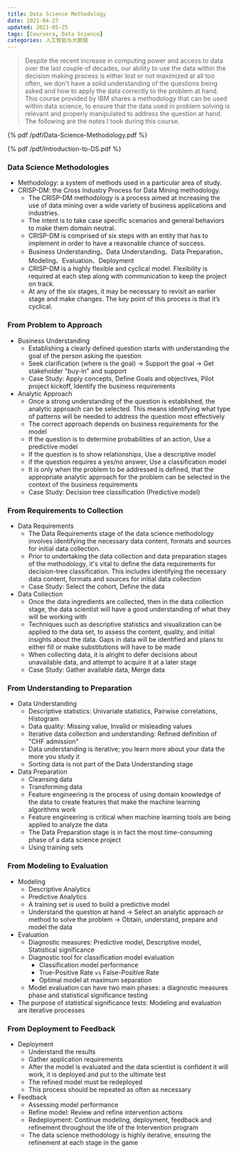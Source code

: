 ```yaml
---
title: Data Science Methodology
date: 2021-04-27
updated: 2021-05-25
tags: [Coursera, Data Science]
categories: 人工智能与大数据
---
```


> Despite the recent increase in computing power and access to data over the last couple of decades, our ability to use the data within the decision making process is either lost or not maximized at all too often, we don't have a solid understanding of the questions being asked and how to apply the data correctly to the problem at hand. This course provided by IBM shares a methodology that can be used within data science, to ensure that the data used in problem solving is relevant and properly manipulated to address the question at hand. The following are the notes I took during this course.

<!--more-->

{% pdf /pdf/Data-Science-Methodology.pdf %}

{% pdf /pdf/Introduction-to-DS.pdf %}

### Data Science Methodologies

- Methodology: a system of methods used in a particular area of study.
- CRISP-DM: the Cross Industry Process for Data Mining methodology.
  - The CRISP-DM methodology is a process aimed at increasing the use of data mining over a wide variety of business applications and industries. 
  - The intent is to take case specific scenarios and general behaviors to make them domain neutral. 
  - CRISP-DM is comprised of six steps with an entity that has to implement in order to have a reasonable chance of success.
  - Business Understanding、Data Understanding、Data Preparation、Modeling、Evaluation、Deployment
  - CRISP-DM is a highly flexible and cyclical model. Flexibility is required at each step along with communication to keep the project on track. 
  - At any of the six stages, it may be necessary to revisit an earlier stage and make changes. The key point of this process is that it’s cyclical.

### From Problem to Approach

- Business Understanding
  - Establishing a clearly defined question starts with understanding the goal of the person asking the question
  - Seek clarification (where is the goal) -> Support the goal -> Get stakeholder "buy-in" and support
  - Case Study: Apply concepts, Define Goals and objectives, Pilot project kickoff, Identify the business requirements
- Analytic Approach
  - Once a strong understanding of the question is established, the analytic approach can be selected. This means identifying what type of patterns will be needed to address the question most effectively
  - The correct approach depends on business requirements for the model
  - If the question is to determine probabilities of an action, Use a predictive model 
  - If the question is to show relationships, Use a descriptive model
  - if the question requires a yes/no answer, Use a classification model
  - It is only when the problem to be addressed is defined, that the appropriate analytic approach for the problem can be selected in the context of the business requirements
  - Case Study: Decision tree classification (Predictive model)

### From Requirements to Collection

- Data Requirements
  - The Data Requirements stage of the data science methodology involves identifying the necessary data content, formats and sources for initial data collection.
  - Prior to undertaking the data collection and data preparation stages of the methodology, it's vital to define the data requirements for decision-tree classification. This includes identifying the necessary data content, formats and sources for initial data collection
  - Case Study: Select the cohort, Define the data
- Data Collection
  - Once the data ingredients are collected, then in the data collection stage, the data scientist will have a good understanding of what they will be working with
  - Techniques such as descriptive statistics and visualization can be applied to the data set, to assess the content, quality, and initial insights about the data. Gaps in data will be identified and plans to either fill or make substitutions will have to be made
  - When collecting data, it is alright to defer decisions about unavailable data, and attempt to acquire it at a later stage
  - Case Study: Gather available data, Merge data

### From Understanding to Preparation 

- Data Understanding
  - Descriptive statistics: Univariate statistics, Pairwise correlations, Histogram
  - Data quality: Missing value, Invalid or misleading values
  - Iterative data collection and understanding: Refined definition of "CHF admission"
  - Data understanding is iterative; you learn more about your data the more you study it
  - Sorting data is not part of the Data Understanding stage
- Data Preparation
  - Cleansing data
  - Transforming data
  - Feature engineering is the process of using domain knowledge of the data to create features that make the machine learning algorithms work
  - Feature engineering is critical when machine learning tools are being applied to analyze the data
  - The Data Preparation stage is in fact the most time-consuming phase of a data science project
  - Using training sets

### From Modeling to Evaluation

- Modeling
  - Descriptive Analytics
  - Predictive Analytics
  - A training set is used to build a predictive model
  - Understand the question at hand -> Select an analytic approach or method to solve the problem -> Obtain, understand, prepare and model the data
- Evaluation
  - Diagnostic measures: Predictive model, Descriptive model, Statistical significance
  - Diagnostic tool for classification model evaluation
    - Classification model performance 
    - True-Positive Rate `vs` False-Positive Rate
    - Optimal model at maximum separation
  - Model evaluation can have two main phases: a diagnostic measures phase and statistical significance testing
- The purpose of statistical significance tests: Modeling and evaluation are iterative processes

### From Deployment to Feedback

- Deployment
  - Understand the results
  - Gather application requirements
  - After the model is evaluated and the data scientist is confident it will work, it is deployed and put to the ultimate test
  - The refined model must be redeployed
  - This process should be repeated as often as necessary
- Feedback
  - Assessing model performance
  - Refine model: Review and refine intervention actions
  - Redeployment: Continue modeling, deployment, feedback and refinement throughout the life of the Intervention program
  - The data science methodology is highly iterative, ensuring the refinement at each stage in the game

